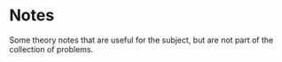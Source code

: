 # Notes

Some theory notes that are useful for the subject, but are not part of the collection of problems.
